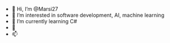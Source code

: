 - 👋 Hi, I’m @Marsi27
- 👀 I’m interested in software development, AI, machine learning
- 🌱 I’m currently learning C#
- 💞️
- 📫 

<!---
Marsi27/Marsi27 is a ✨ special ✨ repository because its `README.md` (this file) appears on your GitHub profile.
You can click the Preview link to take a look at your changes.
--->
